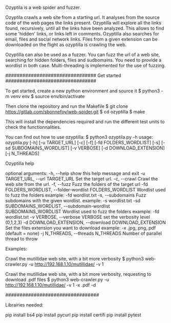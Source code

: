 Ozyptila is a web spider and fuzzer.

Ozyptila crawls a web site from a starting url.
It analyses from the source code of the web pages the links present.
Ozyptilla will explore all the links found, recursively, until all the 
links have been analyzed. This allows to find some 'hidden' links, 
or links left in comments. 
Ozyptilla also searches for email, files and social network links.
Files from a given extension can be downloaded on the flight as ozyptilla is 
crawling the web.

Ozyptilla can also be used as a fuzzer.
You can fuzz the url of a web site, searching for hidden folders, files
and sudbomains.
You need to provide a wordlist in both case.
Multi-threading is implemented for the use of fuzzing.


################################
Get started
################################

To get started, create a new python environment and source it
$ python3 -m venv env
$ source env/bin/activate

Then clone the repository and run the Makefile
$ git clone https://gitlab.com/sbonnefoy/web-spider.git
$ cd ozyptilla
$ make

This will install the dependencies required and run the different
test units to check the functionnalities.

You can find out how to use ozyptilla:
$ python3 ozyptila.py -h
usage: ozyptila.py [-h] [-u TARGET_URL] [-c] [-f] [-fd FOLDERS_WORDLIST] [-s] [-sd SUBDOMAINS_WORDLIST] [-v VERBOSE] [-d DOWNLOAD_EXTENSION] [-j N_THREADS]

Ozyptilla help

optional arguments:
  -h, --help            show this help message and exit
  -u TARGET_URL, --url TARGET_URL
                        Set the target url.
  -c, --crawl           Crawl the web site from the url.
  -f, --fuzz            Fuzz the folders of the target url
  -fd FOLDERS_WORDLIST, --folder-wordlist FOLDERS_WORDLIST
                        Wordlist used to fuzz the folders example: -fd wordlist.txt
  -s, --subdomains      Fuzz subdomains with the given wordlist. example: -s wordlist.txt
  -sd SUBDOMAINS_WORDLIST, --subdomain-wordlist SUBDOMAINS_WORDLIST
                        Wordlist used to fuzz the folders example: -fd wordlist.txt
  -v VERBOSE, --verbose VERBOSE
                        set the verbosity level (0,1,2,3)
  -d DOWNLOAD_EXTENSION, --download DOWNLOAD_EXTENSION
                        Set the files extension you want to download example: -x .jpg,.png,.pdf (default = none)
  -j N_THREADS, --threads N_THREADS
                        Number of parallel thread to throw



Examples:

Crawl the mutillidae web site, with a bit more verbosity
$ python3 web-crawler.py -u http://192.168.1.10/mutillidae/ -v 1

Crawl the mutillidae web site, with a bit more verbosity, requesting to
download .pdf files
$ python3 web-crawler.py -u http://192.168.1.10/mutillidae/ -v 1 -x .pdf -d

#################################

Librairies needed:

pip install bs4
pip install pycurl
pip install certifi
pip install pytest



